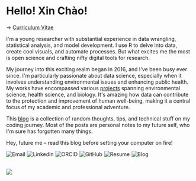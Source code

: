 
# Hello! Xin Chào!

→ <a href="https://lehuynh.rbind.io/cv/cv_pagedown.pdf" target="_blank">Curriculum Vitae</a>  

I'm a young researcher with substantial experience in data wrangling, statistical analysis, and model development. 
I use R to delve into data, create cool visuals, and automate processes. 
But what excites me the most is open science and crafting nifty digital tools for research.  

My journey into this exciting realm began in 2016, and I've been busy ever since. 
I'm particularly passionate about data science, especially when it involves understanding environmental issues and enhancing public health. 
My works have encompassed various 
<a href="https://lehuynh.rbind.io/project/" target="_blank">projects</a> 
spanning environmental science, health science, and biology. 
It's amazing how data can contribute to the protection and improvement of human well-being, making it a central focus of my academic and professional adventure.  

This 
<a href="https://lehuynh.rbind.io/blog/" target="_blank">blog</a> 
is a collection of random thoughts, tips, and technical stuff on my coding journey. 
Most of the posts are personal notes to my future self, who I'm sure has forgotten many things.  

Hey, future me – read this blog before setting your computer on fire!


<!-- Social section -->

[<img align="left" alt="Email" style="margin-right: 5px;" src="https://img.shields.io/badge/Email-EA4335.svg?logo=gmail&logoColor=white" />](mailto:trucly.lehuynh@gmail.com)

<a 
href="https://www.linkedin.com/in/le-huynh-truc-ly" target="_blank">
<img align="left" alt="LinkedIn" style="margin-right: 5px;" src="https://img.shields.io/badge/LinkedIn-%230077B5.svg?logo=linkedin&logoColor=white" />
</a>

<a 
href="https://orcid.org/0000-0002-5227-2185" target="_blank">
<img align="left" alt="ORCID" style="margin-right: 5px;" src="https://img.shields.io/badge/ORCID-A6CE39.svg?logo=orcid&logoColor=white" />
</a>

<a 
href="https://github.com/le-huynh" target="_blank">
<img align="left" alt="GitHub" style="margin-right: 5px;" src="https://img.shields.io/badge/GitHub-181717?logo=github&logoColor=white" />
</a>

<a 
href="https://lehuynh.rbind.io/cv/cv_pagedown.pdf" target="_blank">
<img align="left" alt="Resume" style="margin-right: 5px;" src="https://img.shields.io/badge/Resume-%199900.svg?logo=files&logoColor=white" />
</a>

<a 
href="https://lehuynh.rbind.io/blog/" target="_blank">
<img align="left" alt="Blog" src="https://img.shields.io/badge/Blog-FFA500?logo=rss&logoColor=white" />
</a>


<br/>

<br/>

![](/img/viz_gallery02.png)




